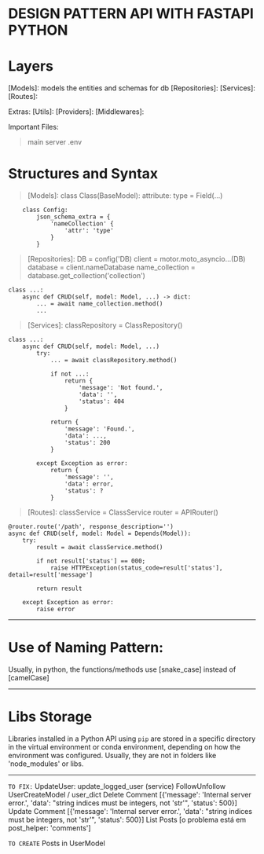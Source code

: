 # DESIGN PATTERN API WITH FASTAPI PYTHON

# Layers
[Models]: models the entities and schemas for db
[Repositories]:
[Services]:
[Routes]:

Extras:
[Utils]:
[Providers]:
[Middlewares]:

Important Files:
> main
> server
> .env


# Structures and Syntax
> [Models]:
    class Class(BaseModel):
        attribute: type = Field(...)
        
        class Config:
            json_schema_extra = {
                'nameCollection' {
                    'attr': 'type'     
                }
            }

> [Repositories]: 
    DB = config('DB)
    client = motor.moto_asyncio...(DB)
    database = client.nameDatabase
    name_collection = database.get_collection('collection')

    class ...:
        async def CRUD(self, model: Model, ...) -> dict:
            ... = await name_collection.method()
            ...

> [Services]:
    classRepository = ClassRepository()
    
    class ...:
        async def CRUD(self, model: Model, ...)
            try:
                ... = await classRepository.method()
                
                if not ...:
                    return {
                        'message': 'Not found.',
                        'data': '',
                        'status': 404
                    }
            
                return {
                    'message': 'Found.',
                    'data': ...,
                    'status': 200
                }
            
            except Exception as error:
                return {
                    'message': '',
                    'data': error,
                    'status': ?
                }

> [Routes]:
    classService = ClassService
    router = APIRouter()
    
    @router.route('/path', response_description='')
    async def CRUD(self, model: Model = Depends(Model)):
        try:
            result = await classService.method()

            if not result['status'] == 000;
                raise HTTPException(status_code=result['status'], detail=result['message']

            return result

        except Exception as error:
            raise error



----------------------------------------
# Use of Naming Pattern:
Usually, in python, the functions/methods use [snake_case] instead of [camelCase]

----------------------------------------

# Libs Storage
Libraries installed in a Python API using `pip` are stored in a specific directory in the 
virtual environment or conda environment, depending on how the environment was configured. 
Usually, they are not in folders like 'node_modules' or libs.

----------------------------------------


``TO FIX:``
UpdateUser: update_logged_user (service)
FollowUnfollow
UserCreateModel / user_dict
Delete Comment [{'message': 'Internal server error.', 'data': "string indices must be integers, not 'str'", 'status': 500}]
Update Comment [{'message': 'Internal server error.', 'data': "string indices must be integers, not 'str'", 'status': 500}]
List Posts [o problema está em post_helper: 'comments']

``TO CREATE``
Posts in UserModel
